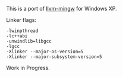 This is a port of [llvm-mingw](https://github.com/mstorsjo/llvm-mingw) for Windows XP.

Linker flags:
```
-lwinpthread
-lc++abi
-unwindlib=libgcc
-lgcc
-Xlinker --major-os-version=5
-Xlinker --major-subsystem-version=5
```

Work in Progress.
